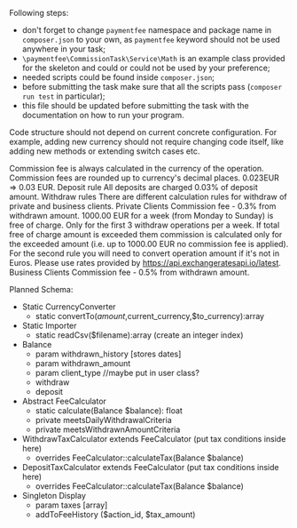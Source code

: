 Following steps:
- don't forget to change `paymentfee` namespace and package name in `composer.json`
 to your own, as `paymentfee` keyword should not be used anywhere in your task;
- `\paymentfee\CommissionTask\Service\Math` is an example class provided for the skeleton and could or could not be used by your preference;
- needed scripts could be found inside `composer.json`;
- before submitting the task make sure that all the scripts pass (`composer run test` in particular);
- this file should be updated before submitting the task with the documentation on how to run your program.



Code structure should not depend on current concrete configuration. For example, adding new currency should not require changing code itself, like adding new methods or extending switch cases etc.



Commission fee is always calculated in the currency of the operation.
Commission fees are rounded up to currency's decimal places. 0.023EUR => 0.03 EUR.
Deposit rule
    All deposits are charged 0.03% of deposit amount.
Withdraw rules
    There are different calculation rules for withdraw of private and business clients.
Private Clients
    Commission fee - 0.3% from withdrawn amount.
    1000.00 EUR for a week (from Monday to Sunday) is free of charge. Only for the first 3 withdraw operations per a week.
    If total free of charge amount is exceeded them commission is calculated only for the exceeded amount (i.e. up to 1000.00 EUR no commission fee is applied).
    For the second rule you will need to convert operation amount if it's not in Euros. Please use rates provided by https://api.exchangeratesapi.io/latest.
Business Clients
    Commission fee - 0.5% from withdrawn amount.



Planned Schema:
- Static CurrencyConverter
    - static convertTo($amount,$current_currency,$to_currency):array
- Static Importer
    - static readCsv($filename):array (create an integer index)
- Balance
    - param withdrawn_history [stores dates]
    - param withdrawn_amount
    - param client_type //maybe put in user class?
    - withdraw
    - deposit
- Abstract FeeCalculator
    - static calculate(Balance $balance): float
    - private meetsDailyWithdrawalCriteria
    - private meetsWithdrawnAmountCriteria
- WithdrawTaxCalculator extends FeeCalculator (put tax conditions inside here)
    - overrides FeeCalculator::calculateTax(Balance $balance)
- DepositTaxCalculator extends FeeCalculator (put tax conditions inside here)
    - overrides FeeCalculator::calculateTax(Balance $balance)
- Singleton Display
    - param taxes [array]
    - addToFeeHistory ($action_id, $tax_amount)